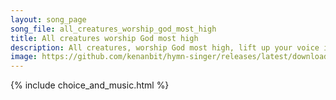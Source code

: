 ```yaml
---
layout: song_page
song_file: all_creatures_worship_god_most_high
title: All creatures worship God most high
description: All creatures, worship God most high, lift up your voice in earth and sky,    alleluia, alleluia!  Thou burning sun with golden beam, thou silver moon... christian 4part acapella 7verse musicbyother textbyother 
image: https://github.com/kenanbit/hymn-singer/releases/latest/download/all_creatures_worship_god_most_high-trad.png
---
```


{% include choice_and_music.html %}